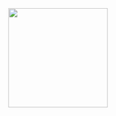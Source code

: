 <div id="header" align="center">
  <img src="https://media3.giphy.com/media/v1.Y2lkPTc5MGI3NjExYzlzaW5rbzd1Nm9iZjA4OTZtb2twd21xOGhpbDE2Yzhrd3ZuZDV3NSZlcD12MV9pbnRlcm5hbF9naWZfYnlfaWQmY3Q9Zw/fByehYIrOIzO8XolJK/giphy.gif" width="200"/>
</div>
